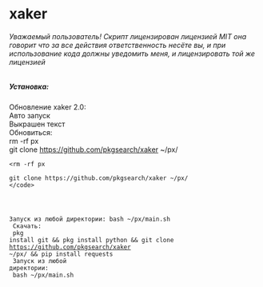 # xaker
<h6>Уважаемый пользователь! Скрипт лицензирован лицензией MIT она говорит что за все действия ответственность несёте вы, и при использование кода должны уведомить меня, и лицензировать той же лицензией</h6>
<h5>Установка:</h5>

Обновление xaker 2.0:</br>
Авто запуск </br>
Выкрашен текст </br>
Обновиться:<br>
rm -rf px</br>
git clone https://github.com/pkgsearch/xaker ~/px/ <br>
<pre><code class="no-buttons">&lt;rm -rf px</br>
git clone https://github.com/pkgsearch/xaker ~/px/ <br>&lt;/code&gt;</pre>
Запуск из любой директории:
bash ~/px/main.sh <br>
Скачать:</br>
pkg install git && pkg install python && git clone https://github.com/pkgsearch/xaker ~/px/ && pip install requests</br>
Запуск из любой директории:</br>
bash ~/px/main.sh </br>
